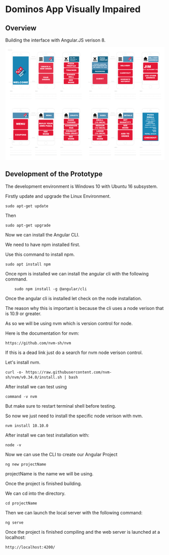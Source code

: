 # Dominos App Visually Impaired

## Overview

Building the interface with Angular.JS verison 8.

![blueprint](images/dominos_visually_impaired_template_upated-01.png)

## Development of the Prototype

The development environment is Windows 10 with Ubuntu 16 subsystem.

Firstly update and upgrade the Linux Environment.

	sudo apt-get update

Then

	sudo apt-get upgrade

Now we can install the Angular CLI.

We need to have npm installed first.

Use this command to install npm.

	sudo apt install npm

Once npm is installed we can install the angular cli with the following command.

		sudo npm install -g @angular/cli

Once the angular cli is installed let check on the node installation.

The reason why this is important is because the cli uses a node verison that is 10.9 or greater.

As so we will be using nvm which is version control for node.

Here is the documentation for nvm:

	https://github.com/nvm-sh/nvm

If this is a dead link just do a search for nvm node verison control.

Let's install nvm.

	curl -o- https://raw.githubusercontent.com/nvm-sh/nvm/v0.34.0/install.sh | bash

After install we can test using

	command -v nvm

But make sure to restart terminal shell before testing.

So now we just need to install the specific node verison with nvm.

	nvm install 10.10.0

After install we can test installation with:

	node -v

Now we can use the CLI to create our Angular Project

	ng new projectName

projectName is the name we will be using.

Once the project is finished building.

We can cd into the directory.

	cd projectName

Then we can launch the local server with the following command:

	ng serve

Once the project is finished compiling and the web server is launched at a localhost:

	http://localhost:4200/
